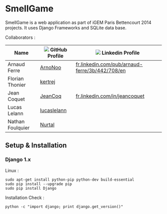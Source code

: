 # SmellGame

SmellGame is a web application as part of iGEM Paris Bettencourt 2014 projects. It uses Django Frameworks and SQLite data base.

Collaborators :

| Name             | ![](https://help.github.com/favicon.ico) GitHub Profile | ![](https://static.licdn.com/scds/common/u/images/logos/favicons/v1/favicon.ico) Linkedin Profile        |
| ---------------- | ------------------------------------------------------- | -------------------------------------------------------------------------------------------------------- |
| Arnaud Ferre     | [ArnoNoo](https://github.com/ArnoNoo)                   |  [fr.linkedin.com/pub/arnaud-ferre/3b/442/708/en](http://fr.linkedin.com/pub/arnaud-ferre/3b/442/708/en) |
| Florian Thonier  | [kertrej](https://github.com/kertrej)                   |                                                                                                          |
| Jean Coquet      | [JeanCoq](https://github.com/JeanCoq)                   |  [fr.linkedin.com/in/jeancoquet](http://fr.linkedin.com/in/jeancoquet)                                   |
| Lucas Lelann     | [lucaslelann](https://github.com/lucaslelann)           |                                                                                                          |
| Nathan Foulquier | [Nurtal](https://github.com/Nurtal)                     |                                                                                                          |

## Setup & Installation

### Django 1.x

Linux :

```
sudo apt-get install python-pip python-dev build-essential
sudo pip install --upgrade pip
sudo pip install Django
```

Installation Check :

```
python -c "import django; print django.get_version()"
```


